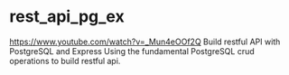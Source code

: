 # rest_api_pg_ex
https://www.youtube.com/watch?v=_Mun4eOOf2Q
Build restful API with PostgreSQL and Express
Using the fundamental PostgreSQL crud operations to build restful api. 
